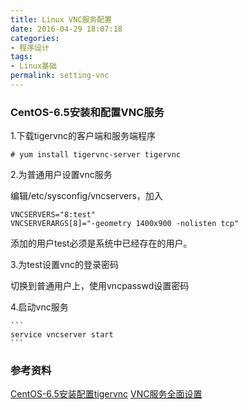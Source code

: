 ```yaml
---
title: Linux VNC服务配置
date: 2016-04-29 18:07:18
categories:
- 程序设计
tags:
- Linux基础
permalink: setting-vnc
---
```


### CentOS-6.5安装和配置VNC服务

1.下载tigervnc的客户端和服务端程序

```shell
# yum install tigervnc-server tigervnc
```

<!-- more -->

2.为普通用户设置vnc服务

编辑/etc/sysconfig/vncservers，加入

```shell
VNCSERVERS="8:test"
VNCSERVERARGS[8]="-geometry 1400x900 -nolisten tcp"
```

添加的用户test必须是系统中已经存在的用户。

3.为test设置vnc的登录密码

切换到普通用户上，使用vncpasswd设置密码

4.启动vnc服务

    ```
    service vncserver start
    ```

### 参考资料

[CentOS-6.5安装配置tigervnc](http://blog.sina.com.cn/s/blog_6cf180d10102v07j.html)
[VNC服务全面设置](http://wenku.baidu.com/link?url=JCaAqi004QuvYXbBRvXC1qUZYvjnXHPF8Mx33wPmsUKsXXHl_tQa8npKMwvSYMYhewAv2cTU38PbF0dv3m-4uEiFfH7qFvEQ3AkhPmPfQlu)

